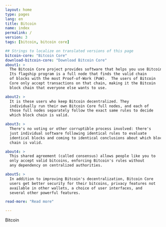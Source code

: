 ```yaml
---
layout: home
type: pages
lang: en
title: Bitcoin
name: index
permalink: /
version: 3
tags: [bitcoin, bitcoin core]

## Strings to localize on translated versions of this page
bitcoin-core: "Bitcoin Core"
download-bitcoin-core: "Download Bitcoin Core"
about1: >
  The Bitcoin Core project provides software that helps you use Bitcoin.
  Its flagship program is a full node that finds the valid chain
  of blocks with the most Proof-of-Work (PoW).  The users of Bitcoin
  Core only accept transactions on that chain, making it the Bitcoin
  block chain that everyone else wants to use.

about2: >
  It is these users who keep Bitcoin decentralized. They
  individually run their own Bitcoin Core full nodes, and each of
  those full nodes separately follow the exact same rules to decide
  which block chain is valid.

about3: >
  There's no voting or other corruptible process involved: there's
  just individual software following identical rules to evaluate
  identical blocks and coming to identical conclusions about which block
  chain is valid.

about4: >
  This shared agreement (called consensus) allows people like you to
  only accept valid bitcoins, enforcing Bitcoin's rules without
  any dependency on centralized authorities.

about5: >
  In addition to improving Bitcoin's decentralization, Bitcoin Core
  users get better security for their bitcoins, privacy features not
  available in other wallets, a choice of user interfaces, and
  several other powerful features.

read-more: "Read more"

---
```


Bitcoin
